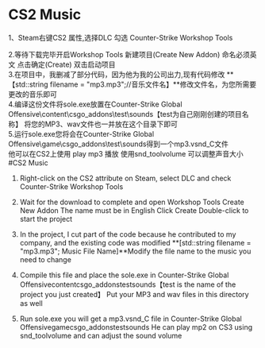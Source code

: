 
# CS2 Music
1、Steam右键CS2 属性,选择DLC 勾选 Counter-Strike Workshop Tools  

2.等待下载完毕开启Workshop Tools 新建项目(Create New Addon) 命名必须英文 点击确定(Create) 双击启动项目  
3.在项目中，我删减了部分代码，因为他为我的公司出力,现有代码修改  **【std::string filename = "mp3.mp3";//音乐文件名】**修改文件名，为您所需要更改的音乐即可  
4.编译这份文件将sole.exe放置在Counter-Strike Global Offensive\content\csgo_addons\test\sounds【test为自己刚刚创建的项目名称】 将您的MP3、wav文件也一并放在这个目录下即可  
5.运行sole.exe您将会在Counter-Strike Global Offensive\game\csgo_addons\test\sounds得到一个mp3.vsnd_C文件  
他可以在CS2上使用 play mp3 播放 使用snd_toolvolume 可以调整声音大小  
#CS2 Music
1. Right-click on the CS2 attribute on Steam, select DLC and check Counter-Strike Workshop Tools

2. Wait for the download to complete and open Workshop Tools Create New Addon The name must be in English Click Create Double-click to start the project
3. In the project, I cut part of the code because he contributed to my company, and the existing code was modified **[std::string filename = "mp3.mp3"; Music File Name]**Modify the file name to the music you need to change
4. Compile this file and place the sole.exe in Counter-Strike Global Offensivecontentcsgo_addonstestsounds【test is the name of the project you just created】 Put your MP3 and wav files in this directory as well
5. Run sole.exe you will get a mp3.vsnd_C file in Counter-Strike Global Offensivegamecsgo_addonstestsounds
He can play mp2 on CS3 using snd_toolvolume and can adjust the sound volume
